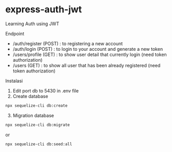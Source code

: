 # express-auth-jwt
Learning Auth using JWT

Endpoint
- /auth/register (POST) : to registering a new account
- /auth/login (POST) : to login to your account and generate a new token
- /users/profile (GET) : to show user detail that currently login (need token authorization)
- /users (GET) : to show all user that has been already registered (need token authorization)

Instalasi
1. Edit port db to 5430 in .env file
2. Create database
```sh
npx sequelize-cli db:create
```
3. Migration database
```sh
npx sequelize-cli db:migrate
```

or
```sh
npx sequelize-cli db:seed:all
```
